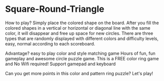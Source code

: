# Square-Round-Triangle

How to play?
Simply place the colored shape on the board.
After you fill the colored shapes in a vertical or horizontal or diagonal line with the same color, it will disappear and free up space for new circles.
There are three types that are randomly displayed with different colors and difficulty levels, easy, normal according to each scoreboard.

Advantage?
easy to play color and style matching game
Hours of fun, fun gameplay and awesome circle puzzle game.
This is a FREE color ring game and No Wifi required!
Support gamepad and keyboard

Can you get more points in this color and pattern ring puzzle? Let's play!
